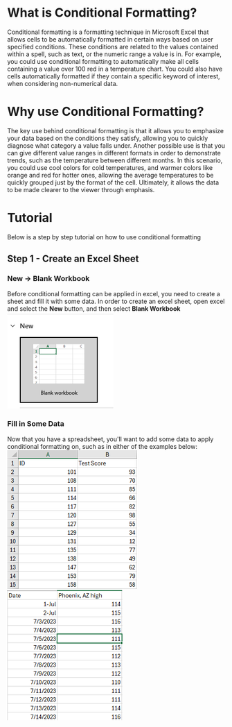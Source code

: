 # What is Conditional Formatting?
Conditional formatting is a formatting technique in Microsoft Excel that allows cells to be automatically formatted in certain ways based on user specified conditions. These conditions are related to the values contained within a spell, such as text, or the numeric range a value is in. For example, you could use conditional formatting to automatically make all cells containing a value over 100 red in a temperature chart. You could also have cells automatically formatted if they contain a specific keyword of interest, when considering non-numerical data. 
# Why use Conditional Formatting?
The key use behind conditional formatting is that it allows you to emphasize your data based on the conditions they satisfy, allowing you to quickly diagnose what category a value falls under. Another possible use is that you can give different value ranges in different formats in order to demonstrate trends, such as the temperature between different months. In this scenario, you could use cool colors for cold temperatures, and warmer colors like orange and red for hotter ones, allowing the average temperatures to be quickly grouped just by the format of the cell. Ultimately, it allows the data to be made clearer to the viewer through emphasis.
# Tutorial
Below is a step by step tutorial on how to use conditional formatting
## Step 1 - Create an Excel Sheet
### New -> Blank Workbook
Before conditional formatting can be applied in excel, you need to create a sheet and fill it with some data. In order to create an excel sheet, open excel and select the **New** button, and then select **Blank Workbook**
![alt text](new_sheet.png)
### Fill in Some Data
Now that you have a spreadsheet, you'll want to add some data to apply conditional formatting on, such as in either of the examples below:
![alt text](step1.png)
![alt text](temp_unformatted.png)

